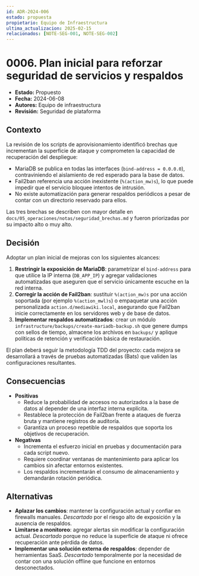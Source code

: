 ```yaml
---
id: ADR-2024-006
estado: propuesta
propietario: Equipo de Infraestructura
ultima_actualizacion: 2025-02-15
relacionados: [NOTE-SEG-001, NOTE-SEG-002]
---
```

# 0006. Plan inicial para reforzar seguridad de servicios y respaldos

- **Estado:** Propuesto
- **Fecha:** 2024-06-08
- **Autores:** Equipo de infraestructura
- **Revisión:** Seguridad de plataforma

## Contexto

La revisión de los scripts de aprovisionamiento identificó brechas que incrementan la superficie de ataque y comprometen la capacidad de recuperación del despliegue:

- MariaDB se publica en todas las interfaces (`bind-address = 0.0.0.0`), contraviniendo el aislamiento de red esperado para la base de datos.
- Fail2ban referencia una acción inexistente (`%(action_mw)s`), lo que puede impedir que el servicio bloquee intentos de intrusión.
- No existe automatización para generar respaldos periódicos a pesar de contar con un directorio reservado para ellos.

Las tres brechas se describen con mayor detalle en `docs/05_operaciones/notas/seguridad_brechas.md` y fueron priorizadas por su impacto alto o muy alto.

## Decisión

Adoptar un plan inicial de mejoras con los siguientes alcances:

1. **Restringir la exposición de MariaDB**: parametrizar el `bind-address` para que utilice la IP interna (`DB_APP_IP`) y agregar validaciones automatizadas que aseguren que el servicio únicamente escuche en la red interna.
2. **Corregir la acción de Fail2ban**: sustituir `%(action_mw)s` por una acción soportada (por ejemplo `%(action_mwl)s`) o empaquetar una acción personalizada `action.d/mediawiki.local`, asegurando que Fail2ban inicie correctamente en los servidores web y de base de datos.
3. **Implementar respaldos automatizados**: crear un módulo `infrastructure/backups/create-mariadb-backup.sh` que genere dumps con sellos de tiempo, almacene los archivos en `backups/` y aplique políticas de retención y verificación básica de restauración.

El plan deberá seguir la metodología TDD del proyecto: cada mejora se desarrollará a través de pruebas automatizadas (Bats) que validen las configuraciones resultantes.

## Consecuencias

- **Positivas**
  - Reduce la probabilidad de accesos no autorizados a la base de datos al depender de una interfaz interna explícita.
  - Restablece la protección de Fail2ban frente a ataques de fuerza bruta y mantiene registros de auditoría.
  - Garantiza un proceso repetible de respaldos que soporta los objetivos de recuperación.
- **Negativas**
  - Incrementa el esfuerzo inicial en pruebas y documentación para cada script nuevo.
  - Requiere coordinar ventanas de mantenimiento para aplicar los cambios sin afectar entornos existentes.
  - Los respaldos incrementarán el consumo de almacenamiento y demandarán rotación periódica.

## Alternativas

- **Aplazar los cambios**: mantener la configuración actual y confiar en firewalls manuales. *Descartado* por el riesgo alto de exposición y la ausencia de respaldos.
- **Limitarse a monitoreo**: agregar alertas sin modificar la configuración actual. *Descartado* porque no reduce la superficie de ataque ni ofrece recuperación ante pérdida de datos.
- **Implementar una solución externa de respaldos**: depender de herramientas SaaS. *Descartado* temporalmente por la necesidad de contar con una solución offline que funcione en entornos desconectados.
